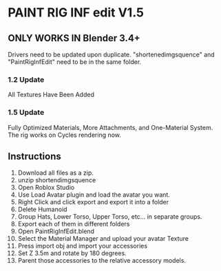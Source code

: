 # PAINT RIG INF edit V1.5
## ONLY WORKS IN Blender 3.4+
Drivers need to be updated upon duplicate.
"shortenedimgsquence" and "PaintRigInfEdit" need to be in the same folder.
### 1.2 Update
All Textures Have Been Added
### 1.5 Update
Fully Optimized Materials, More Attachments, and One-Material System. The rig works on Cycles rendering now.
## Instructions
1. Download all files as a zip.
2. unzip shortendimgsquence
3. Open Roblox Studio
4. Use Load Avatar plugin and load the avatar you want.
5. Right Click and click export and export it into a folder
6. Delete Humanoid
7. Group Hats, Lower Torso, Upper Torso, etc... in separate groups.
8. Export each of them in different folders
9. Open PaintRigInfEdit.blend
10. Select the Material Manager and upload your avatar Texture
11. Press import obj and import your accessories
12. Set Z 3.5m and rotate by 180 degrees.
13. Parent those accessories to the relative accessory models.

